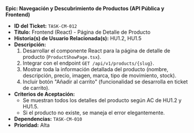 **Epic: Navegación y Descubrimiento de Productos (API Pública y Frontend)**

* **ID del Ticket:** `TASK-CM-012`
* **Título:** Frontend (React) - Página de Detalle de Producto
* **Historia(s) de Usuario Relacionada(s):** HU1.2, HU1.5
* **Descripción:**
    1.  Desarrollar el componente React para la página de detalle de producto (`ProductShowPage.tsx`).
    2.  Integrar con el endpoint `GET /api/v1/products/{slug}`.
    3.  Mostrar toda la información detallada del producto (nombre, descripción, precio, imagen, marca, tipo de movimiento, stock).
    4.  Incluir botón "Añadir al carrito" (funcionalidad se desarrolla en ticket de carrito).
* **Criterios de Aceptación:**
    * Se muestran todos los detalles del producto según AC de HU1.2 y HU1.5.
    * Si el producto no existe, se maneja el error elegantemente.
* **Dependencias:** `TASK-CM-010`
* **Prioridad:** Alta 
